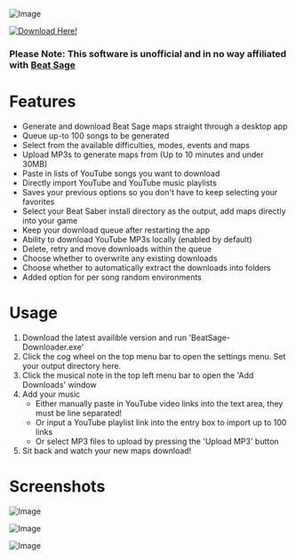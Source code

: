 ![Image](https://i.ibb.co/mRb1SkW/image.png)

[![Download Here!](https://i.ibb.co/LgcPy48/ezgif-com-gif-maker-1.png)](https://github.com/BadgerHobbs/BeatSage-Downloader/releases)

### Please Note: This software is unofficial and in no way affiliated with [Beat Sage](https://beatsage.com/#)

Features
======

- Generate and download Beat Sage maps straight through a desktop app
- Queue up-to 100 songs to be generated
- Select from the available difficulties, modes, events and maps
- Upload MP3s to generate maps from (Up to 10 minutes and under 30MB)
- Paste in lists of YouTube songs you want to download
- Directly import YouTube and YouTube music playlists
- Saves your previous options so you don't have to keep selecting your favorites
- Select your Beat Saber install directory as the output, add maps directly into your game
- Keep your download queue after restarting the app
- Ability to download YouTube MP3s locally (enabled by default)
- Delete, retry and move downloads within the queue
- Choose whether to overwrite any existing downloads
- Choose whether to automatically extract the downloads into folders
- Added option for per song random environments


Usage
======

1. Download the latest availible version and run 'BeatSage-Downloader.exe'
2. Click the cog wheel on the top menu bar to open the settings menu. Set your output directory here.
3. Click the musical note in the top left menu bar to open the 'Add Downloads' window
4. Add your music
   - Either manually paste in YouTube video links into the text area, they must be line separated!
   - Or input a YouTube playlist link into the entry box to import up to 100 links
   - Or select MP3 files to upload by pressing the 'Upload MP3' button
5. Sit back and watch your new maps download!

Screenshots
======

![Image](https://i.ibb.co/LNC69T6/image.png)

![Image](https://i.ibb.co/wQ0mnNG/image.png)

![Image](https://i.ibb.co/Ld0Xnpn/image.png)
